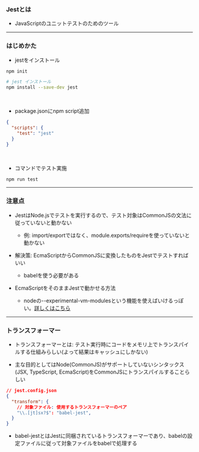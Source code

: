 ### Jestとは

- JavaScriptのユニットテストのためのツール

---

### はじめかた

- jestをインストール
```bash
npm init

# jest インストール
npm install --save-dev jest
```

<br>

- package.jsonにnpm script追加
```json
{
  "scripts": {
    "test": "jest"
  }
}
```

<br>

- コマンドでテスト実施
```bash
npm run test
``` 

---

### 注意点

- JestはNode.jsでテストを実行するので、テスト対象はCommonJSの文法に従っていないと動かない
  - 例: import/exportではなく、module.exports/requireを使っていないと動かない

- 解決策: EcmaScriptからCommonJSに変換したものをJestでテストすればいい
  - babelを使う必要がある

- EcmaScriptをそのままJestで動かせる方法
  - nodeの--experimental-vm-modulesという機能を使えばいけるっぽい。[詳しくはこちら](./jest-esm.md)

---

### トランスフォーマー

- トランスフォーマーとは: テスト実行時にコードをメモリ上でトランスパイルする仕組みらしい(よって結果はキャッシュにしかない)

- 主な目的としてはNode(CommonJS)がサポートしていないシンタックス(JSX, TypeScript, EcmaScript)をCommonJSにトランスパイルすることらしい

```json
// jest.config.json 
{
  "transform": {
    // 対象ファイル: 使用するトランスフォーマーのペア
    "\\.[jt]sx?$": "babel-jest",
  }
}
```

- babel-jestとはJestに同梱されているトランスフォーマーであり、babelの設定ファイルに従って対象ファイルをbabelで処理する
